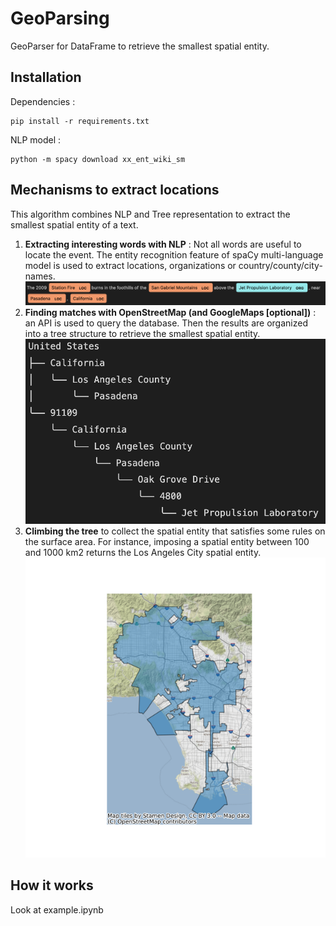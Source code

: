# GeoParsing
GeoParser for DataFrame to retrieve the smallest spatial entity. 

## Installation 
Dependencies : 

    pip install -r requirements.txt

NLP model :

    python -m spacy download xx_ent_wiki_sm

## Mechanisms to extract locations 
This algorithm combines NLP and Tree representation to extract the smallest spatial entity of a text. 

1. **Extracting interesting words with NLP** : Not all words are useful to locate the event. The entity recognition feature of spaCy multi-language model is used to extract locations, organizations or country/county/city-names. ![er](/images/er.png)
2. **Finding matches with OpenStreetMap (and GoogleMaps [optional])** :  an API is used to query the database. Then the results are organized into a tree structure to retrieve the smallest spatial entity. ![tree](/images/tree.png)
3. **Climbing the tree** to collect the spatial entity that satisfies some rules on the surface area. For instance, imposing a spatial entity between 100 and 1000 km2 returns the Los Angeles City spatial entity. ![im](/images/ex.png)

## How it works

Look at example.ipynb 
